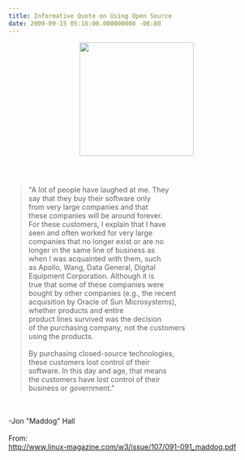 ```yaml
---
title: Informative Quote on Using Open Source
date: 2009-09-15 05:16:00.000000000 -06:00
---
```

<a onblur="try {parent.deselectBloggerImageGracefully();} catch(e) {}" href="/images/old/225px-JonMaddogHallFlourish.jpg"><img style="display:block; margin:0px auto 10px; text-align:left;cursor:pointer; cursor:hand;width: 225px; height: 224px;" src="/images/old/225px-JonMaddogHallFlourish.jpg" border="0" alt="" /></a><br /><br /><blockquote>"A lot of people have laughed at me. They<br />say that they buy their software only<br />from very large companies and that<br />these companies will be around forever.<br />For these customers, I explain that I have<br />seen and often worked for very large<br />companies that no longer exist or are no<br />longer in the same line of business as<br />when I was acquainted with them, such<br />as Apollo, Wang, Data General, Digital<br />Equipment Corporation. Although it is<br />true that some of these companies were<br />bought by other companies (e.g., the recent<br />acquisition by Oracle of Sun Microsystems),<br />whether products and entire<br />product lines survived was the decision<br />of the purchasing company, not the customers<br />using the products.<br /><br />By purchasing closed-source technologies,<br />these customers lost control of their<br />software. In this day and age, that means<br />the customers have lost control of their<br />business or government."</blockquote><br /><br />-Jon "Maddog" Hall<br /><br />From:<br /><a href="http://www.linux-magazine.com/w3/issue/107/091-091_maddog.pdf">http://www.linux-magazine.com/w3/issue/107/091-091_maddog.pdf</a>
